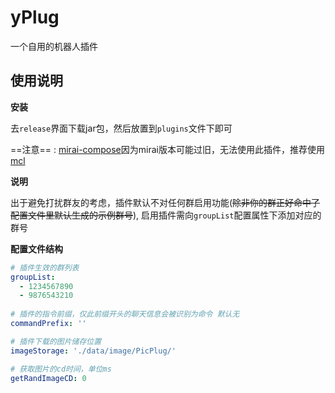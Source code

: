 # yPlug

一个自用的机器人插件

## 使用说明

**安装**

去`release`界面下载jar包，然后放置到`plugins`文件下即可

==注意== : [mirai-compose](https://github.com/sonder-joker/mirai-compose)因为mirai版本可能过旧，无法使用此插件，推荐使用[mcl](https://github.com/iTXTech/mirai-console-loader)

**说明**

出于避免打扰群友的考虑，插件默认不对任何群启用功能(~~除非你的群正好命中了配置文件里默认生成的示例群号~~), 启用插件需向`groupList`配置属性下添加对应的群号

**配置文件结构**

```yaml
# 插件生效的群列表
groupList: 
  - 1234567890
  - 9876543210
  
# 插件的指令前缀，仅此前缀开头的聊天信息会被识别为命令 默认无
commandPrefix: ''

# 插件下载的图片储存位置
imageStorage: './data/image/PicPlug/'

# 获取图片的cd时间，单位ms
getRandImageCD: 0
```
